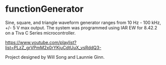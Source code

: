 # functionGenerator
Sine, square, and triangle waveform generator ranges from 10 Hz - 100 kHz, +/- 5 V max output. The system was programmed using IAR EW for 8.42.2 on a Tiva C Series microcontroller. 

https://www.youtube.com/playlist?list=PLzZ_grVPmM2x0rYKjuCdtUuX_vsRddQ3-

Project designed by Will Song and Launnie Ginn.


